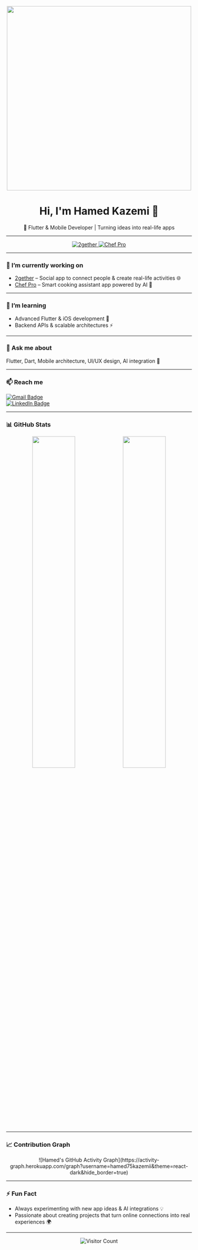 <div align="center">
  <img src="https://media2.giphy.com/media/v1.Y2lkPTc5MGI3NjExYTh6aDRqaGhya3ljdXZxMDVwbmxvazVudjg2Y2g0Z3g2ZXRqM3lpbiZlcD12MV9pbnRlcm5hbF9naWZfYnlfaWQmY3Q9Zw/K3htdZ1XuVWVD5DZDZ/giphy.gif" width="500"/>
  <h1>Hi, I'm Hamed Kazemi 👋</h1>
  <p>🚀 Flutter & Mobile Developer | Turning ideas into real-life apps</p>
</div>

---

<div align="center">
  <a href="https://github.com/hamed75kazemii/2gether">
    <img src="https://img.shields.io/badge/2gether-🎯-brightgreen?style=for-the-badge" alt="2gether"/>
  </a>
  <a href="https://github.com/hamed75kazemii/pro_chef">
    <img src="https://img.shields.io/badge/Chef_Pro-🍳-yellow?style=for-the-badge" alt="Chef Pro"/>
  </a>
</div>

---

### 🔭 I’m currently working on
- [2gether](https://github.com/hamed75kazemii/2gether) – Social app to connect people & create real-life activities 🌐  
- [Chef Pro](https://github.com/hamed75kazemii/pro_chef) – Smart cooking assistant app powered by AI 🍳

---

### 🌱 I’m learning
- Advanced Flutter & iOS development 🍏  
- Backend APIs & scalable architectures ⚡  

---

### 💬 Ask me about
Flutter, Dart, Mobile architecture, UI/UX design, AI integration 🤖  

---

### 📫 Reach me
[![Gmail Badge](https://img.shields.io/badge/-hamed75kazemii@gmail.com-c14438?style=flat&logo=Gmail&logoColor=white)](mailto:hamed75kazemii@gmail.com)  
[![LinkedIn Badge](https://img.shields.io/badge/-LinkedIn-0077B5?style=flat&logo=LinkedIn&logoColor=white)](https://www.linkedin.com/in/hamed--kazemi/)

---

### 📊 GitHub Stats
<div align="center">
  <img src="https://github-readme-stats.vercel.app/api?username=hamed75kazemii&show_icons=true&theme=radical" width="48%" />
  <img src="https://github-readme-stats.vercel.app/api/top-langs/?username=hamed75kazemii&layout=compact&theme=radical" width="48%" />
</div>

---

### 📈 Contribution Graph
<div align="center">
  ![Hamed's GitHub Activity Graph](https://activity-graph.herokuapp.com/graph?username=hamed75kazemii&theme=react-dark&hide_border=true)
</div>

---

### ⚡ Fun Fact
- Always experimenting with new app ideas & AI integrations 💡  
- Passionate about creating projects that turn online connections into real experiences 🌍  

---

<div align="center">
  <img src="https://komarev.com/ghpvc/?username=hamed75kazemii&color=blue" alt="Visitor Count" />
</div>
